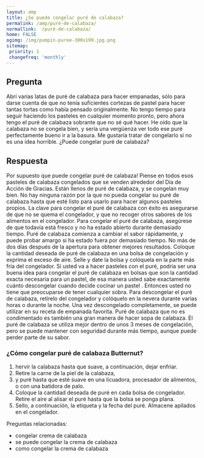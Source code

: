 ```yaml
---
layout: amp
title: ¿Se puede congelar puré de calabaza?  
permalink: /amp/puré-de-calabaza/
normallink:  /puré-de-calabaza/
home: FALSE
ogimg: /img/pumpin-puree-300x199.jpg.png
sitemap:
 priority: 1
 changefreq: 'monthly'
---
```




## Pregunta

Abrí varias latas de puré de calabaza para hacer empanadas, sólo para darse cuenta de que no tenía suficientes cortezas de pastel para hacer tantas tortas como había pensado originalmente. No tengo tiempo para seguir haciendo los pasteles en cualquier momento pronto, pero ahora tengo el puré de calabaza sobrante que no sé qué hacer. He oído que la calabaza no se congela bien, y sería una vergüenza ver todo ese puré perfectamente bueno ir a la basura. Me gustaría tratar de congelarlo si no es una idea horrible. ¿Puede congelar puré de calabaza?


<amp-img src="https://sepuedecongelar.com/img/pumpin-puree-300x199.jpg" alt="¿Se puede congelar puré de calabaza?" height="400" width="800"></amp-img>


## Respuesta

Por supuesto que puede congelar puré de calabaza! Piense en todos esos pasteles de calabaza congelados que se venden alrededor del Día de Acción de Gracias. Están llenos de puré de calabaza, y se congelan muy bien. No hay ninguna razón por la que no pueda congelar su puré de calabaza hasta que esté listo para usarlo para hacer algunos pasteles propios. La clave para congelar el puré de calabaza con éxito es asegurarse de que no se quema el congelador, y que no recoger otros sabores de los alimentos en el congelador.
Para congelar el puré de calabaza, asegúrese de que todavía está fresco y no ha estado abierto durante demasiado tiempo. Puré de calabaza comienza a cambiar el sabor rápidamente, y puede probar amargo si ha estado fuera por demasiado tiempo. No más de dos días después de la apertura para obtener mejores resultados. Coloque la cantidad deseada de puré de calabaza en una bolsa de congelación y exprima el exceso de aire. Selle y date la bolsa y colóquela en la parte más fría del congelador. Si usted va a hacer pasteles con el puré, podría ser una buena idea para congelar el puré de calabaza en bolsas que son la cantidad exacta necesaria para un pastel, de esa manera usted sabe exactamente cuánto descongelar cuando decide cocinar un pastel . Entonces usted no tiene que preocuparse de tener cualquier sobra.
Para descongelar el puré de calabaza, retírelo del congelador y colóquelo en la nevera durante varias horas o durante la noche. Una vez descongelado completamente, se puede utilizar en su receta de empanada favorita. Puré de calabaza que no es condimentado es también una gran manera de hacer sopa de calabaza. El puré de calabaza se utiliza mejor dentro de unos 3 meses de congelación, pero se puede mantener con seguridad durante más tiempo, aunque puede perder parte de su sabor.

### ¿Cómo congelar puré de calabaza Butternut?
1. hervir la calabaza hasta que suave, a continuación, dejar enfriar. 
2. Retire la carne de la piel de la calabaza, 
3. y puré hasta que esté suave en una licuadora, procesador de alimentos, o con una batidora de palo. 
4. Coloque la cantidad deseada de puré en cada bolsa de congelador. Retire el aire al alisar el puré hasta que la bolsa se ponga plana. 
5. Sello, a continuación, la etiqueta y la fecha del puré. Almacene apilados en el congelador.

Preguntas relacionadas:
 - congelar crema de calabaza
 - se puede congelar la crema de calabaza
 - como congelar la crema de calabaza
